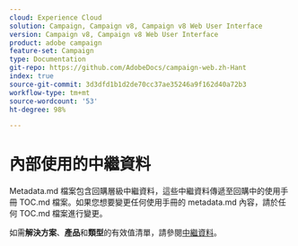 ```yaml
---
cloud: Experience Cloud
solution: Campaign, Campaign v8, Campaign v8 Web User Interface
version: Campaign v8, Campaign v8 Web User Interface
product: adobe campaign
feature-set: Campaign
type: Documentation
git-repo: https://github.com/AdobeDocs/campaign-web.zh-Hant
index: true
source-git-commit: 3d3dfd1b1d2de70cc37ae35246a9f162d40a72b3
workflow-type: tm+mt
source-wordcount: '53'
ht-degree: 98%

---
```



# 內部使用的中繼資料

Metadata.md 檔案包含回購層級中繼資料，這些中繼資料傳遞至回購中的使用手冊 TOC.md 檔案。如果您想要變更任何使用手冊的 metadata.md 內容，請於任何 TOC.md 檔案進行變更。

如需&#x200B;**解決方案**、**產品**&#x200B;和&#x200B;**類型**&#x200B;的有效值清單，請參閱[中繼資料](https://experienceleague.adobe.com/docs/authoring-guide-exl/using/editing/user-guide-setup/metadata.html?lang=zh-Hant)。
